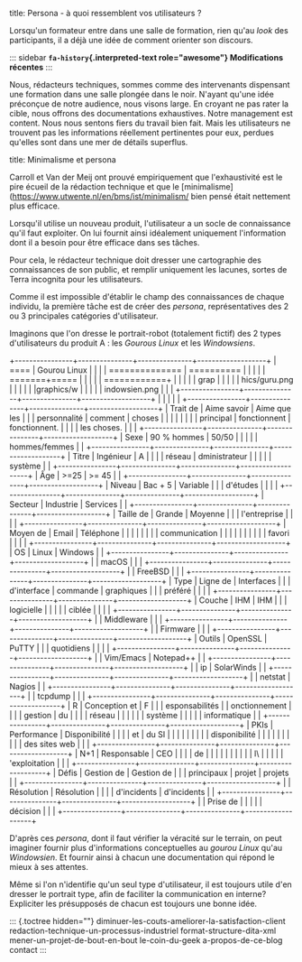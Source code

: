 title: Persona - à quoi ressemblent vos utilisateurs ?

Lorsqu\'un formateur entre dans une salle de formation, rien qu\'au
*look* des participants, il a déjà une idée de comment orienter son
discours.

::: sidebar
**`fa-history`{.interpreted-text role="awesome"} Modifications
récentes**
:::

Nous, rédacteurs techniques, sommes comme des intervenants dispensant
une formation dans une salle plongée dans le noir. N\'ayant qu\'une idée
préconçue de notre audience, nous visons large. En croyant ne pas rater
la cible, nous offrons des documentations exhaustives. Notre management
est content. Nous nous sentons fiers du travail bien fait. Mais les
utilisateurs ne trouvent pas les informations réellement pertinentes
pour eux, perdues qu\'elles sont dans une mer de détails superflus.

title: Minimalisme et persona

Carroll et Van der Meij ont prouvé empiriquement que l\'exhaustivité est
le pire écueil de la rédaction technique et que le
\[minimalisme\](<https://www.utwente.nl/en/bms/ist/minimalism/> bien
pensé était nettement plus efficace.

Lorsqu\'il utilise un nouveau produit, l\'utilisateur a un socle de
connaissance qu\'il faut exploiter. On lui fournit ainsi idéalement
uniquement l\'information dont il a besoin pour être efficace dans ses
tâches.

Pour cela, le rédacteur technique doit dresser une cartographie des
connaissances de son public, et remplir uniquement les lacunes, sortes
de Terra incognita pour les utilisateurs.

Comme il est impossible d\'établir le champ des connaissances de chaque
individu, la première tâche est de créer des *persona*, représentatives
des 2 ou 3 principales catégories d\'utilisateur.

Imaginons que l\'on dresse le portrait-robot (totalement fictif) des 2
types d\'utilisateurs du produit A : les *Gourous Linux* et les
*Windowsiens*.

+----------------+---------------+---------------+-------------------+
| ====           | Gourou Linux  |               |                   |
| ============== | ==========    |               |                   |
|                | =======+===== |               |                   |
|                | ============+ |               |                   |
|                | grap          |               |                   |
|                | hics/guru.png |               |                   |
|                | \|graphics/w  |               |                   |
|                | indowsien.png |               |                   |
+----------------+---------------+---------------+-------------------+
|                |               |               |                   |
+----------------+---------------+---------------+-------------------+
| Trait de       | Aime savoir   | Aime que les  |                   |
| personnalité   | comment       | choses        |                   |
|                |               |               |                   |
| principal      | fonctionnent  | fonctionnent. |                   |
|                | les choses.   |               |                   |
+----------------+---------------+---------------+-------------------+
| Sexe           | 90 % hommes   | 50/50         |                   |
|                |               | hommes/femmes |                   |
+----------------+---------------+---------------+-------------------+
| Titre          | Ingénieur     | A             |                   |
|                | réseau        | dministrateur |                   |
|                |               | système       |                   |
+----------------+---------------+---------------+-------------------+
| Âge            | \>=25         | \>= 45        |                   |
+----------------+---------------+---------------+-------------------+
| Niveau         | Bac + 5       | Variable      |                   |
| d\'études      |               |               |                   |
+----------------+---------------+---------------+-------------------+
| Secteur        | Industrie     | Services      |                   |
+----------------+---------------+---------------+-------------------+
| Taille de      | Grande        | Moyenne       |                   |
| l\'entreprise  |               |               |                   |
+----------------+---------------+---------------+-------------------+
| Moyen de       | Email         | Téléphone     |                   |
|                |               |               |                   |
| communication  |               |               |                   |
|                |               |               |                   |
| favori         |               |               |                   |
+----------------+---------------+---------------+-------------------+
| OS             | Linux         | Windows       |                   |
+----------------+---------------+---------------+-------------------+
|                | macOS         |               |                   |
+----------------+---------------+---------------+-------------------+
|                | FreeBSD       |               |                   |
+----------------+---------------+---------------+-------------------+
| Type           | Ligne de      | Interfaces    |                   |
| d\'interface   | commande      | graphiques    |                   |
| préféré        |               |               |                   |
+----------------+---------------+---------------+-------------------+
| Couche         | IHM           | IHM           |                   |
| logicielle     |               |               |                   |
| ciblée         |               |               |                   |
+----------------+---------------+---------------+-------------------+
|                | Middleware    |               |                   |
+----------------+---------------+---------------+-------------------+
|                | Firmware      |               |                   |
+----------------+---------------+---------------+-------------------+
| Outils         | OpenSSL       | PuTTY         |                   |
| quotidiens     |               |               |                   |
+----------------+---------------+---------------+-------------------+
|                | Vim/Emacs     | Notepad++     |                   |
+----------------+---------------+---------------+-------------------+
|                | ip            | SolarWinds    |                   |
+----------------+---------------+---------------+-------------------+
|                | netstat       | Nagios        |                   |
+----------------+---------------+---------------+-------------------+
|                | tcpdump       |               |                   |
+----------------+---------------+---------------+-------------------+
| R              | Conception et | F             |                   |
| esponsabilités |               | onctionnement |                   |
|                | gestion       | du            |                   |
|                | réseau        |               |                   |
|                |               | système       |                   |
|                |               | informatique  |                   |
+----------------+---------------+---------------+-------------------+
| PKIs           | Performance   | Disponibilité |                   |
|                | et            | du SI         |                   |
|                |               |               |                   |
|                | disponibilité |               |                   |
|                |               |               |                   |
|                | des sites web |               |                   |
+----------------+---------------+---------------+-------------------+
| N+1            | Responsable   | CEO           |                   |
|                | de            |               |                   |
|                |               |               |                   |
|                | l\            |               |                   |
|                | 'exploitation |               |                   |
+----------------+---------------+---------------+-------------------+
| Défis          | Gestion de    | Gestion de    |                   |
| principaux     | projet        | projets       |                   |
+----------------+---------------+---------------+-------------------+
|                | Résolution    | Résolution    |                   |
|                | d\'incidents  | d\'incidents  |                   |
+----------------+---------------+---------------+-------------------+
|                | Prise de      |               |                   |
|                | décision      |               |                   |
+----------------+---------------+---------------+-------------------+

D\'après ces *persona*, dont il faut vérifier la véracité sur le
terrain, on peut imaginer fournir plus d\'informations conceptuelles au
*gourou Linux* qu\'au *Windowsien*. Et fournir ainsi à chacun une
documentation qui répond le mieux à ses attentes.

Même si l\'on n\'identifie qu\'un seul type d\'utilisateur, il est
toujours utile d\'en dresser le portrait type, afin de faciliter la
communication en interne? Expliciter les présupposés de chacun est
toujours une bonne idée.

::: {.toctree hidden=""}
diminuer-les-couts-ameliorer-la-satisfaction-client
redaction-technique-un-processus-industriel format-structure-dita-xml
mener-un-projet-de-bout-en-bout le-coin-du-geek a-propos-de-ce-blog
contact
:::
